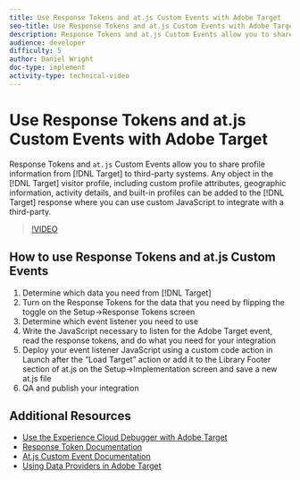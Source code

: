 ```yaml
---
title: Use Response Tokens and at.js Custom Events with Adobe Target
seo-title: Use Response Tokens and at.js Custom Events with Adobe Target
description: Response Tokens and at.js Custom Events allow you to share profile information from Target to third-party systems. Any object in the Target visitor profile, including custom profile attributes, geographic information, activity details, and built-in profiles can be added to the Target response where you can use custom JavaScript to integrate with a third-party.
audience: developer
difficulty: 5
author: Daniel Wright
doc-type: implement
activity-type: technical-video
---
```


# Use Response Tokens and at.js Custom Events with Adobe Target

Response Tokens and `at.js` Custom Events allow you to share profile information from [!DNL Target] to third-party systems. Any object in the [!DNL Target] visitor profile, including custom profile attributes, geographic information, activity details, and built-in profiles can be added to the [!DNL Target] response where you can use custom JavaScript to integrate with a third-party.

>[!VIDEO](https://video.tv.adobe.com/v/23253/?quality=12)

## How to use Response Tokens and at.js Custom Events

1. Determine which data you need from [!DNL Target]
1. Turn on the Response Tokens for the data that you need by flipping the toggle on the Setup-&gt;Response Tokens screen
1. Determine which event listener you need to use
1. Write the JavaScript necessary to listen for the Adobe Target event, read the response tokens, and do what you need for your integration
1. Deploy your event listener JavaScript using a custom code action in Launch after the “Load Target” action or add it to the Library Footer section of at.js on the Setup-&gt;Implementation screen and save a new at.js file
1. QA and publish your integration

## Additional Resources

* [Use the Experience Cloud Debugger with Adobe Target](../troubleshooting/troubleshoot-with-the-experience-cloud-debugger.md)
* [Response Token Documentation](https://docs.adobe.com/help/en/target/using/administer/response-tokens.html)
* [At.js Custom Event Documentation](https://docs.adobe.com/content/help/en/target/using/implement-target/client-side/functions-overview/atjs-custom-events.html)
* [Using Data Providers in Adobe Target](use-data-providers-to-integrate-third-party-data.md)